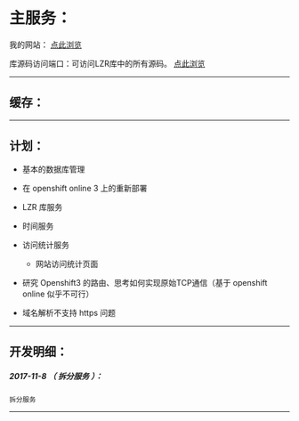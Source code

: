 主服务：
=======

我的网站： [点此浏览](http://ziniulian.github.io/)

库源码访问端口：可访问LZR库中的所有源码。 [点此浏览](https://openshiftbasenodejs-ziniulian.rhcloud.com/myLib/LZR/Node.js)

*******************************************************************

缓存：
-------------------------------------------------------------------


*******************************************************************

计划：
-------------------------------------------------------------------

- 基本的数据库管理
- 在 openshift online 3 上的重新部署
- LZR 库服务
- 时间服务
- 访问统计服务
	- 网站访问统计页面

- 研究 Openshift3 的路由、思考如何实现原始TCP通信（基于 openshift online 似乎不可行）
- 域名解析不支持 https 问题


*******************************************************************

开发明细：
-------------------------------------------------------------------

##### 2017-11-8 （ 拆分服务 ）：
	拆分服务

*******************************************************************
